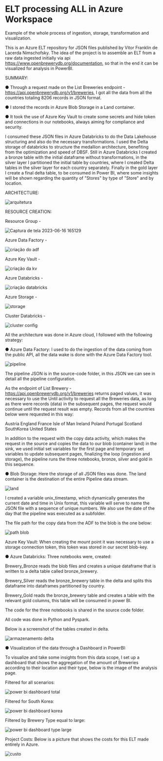 # ELT processing ALL in Azure Workspace
Example of the whole process of ingestion, storage, transformation and visualization.

This is an Azure ELT repository for JSON files published by Vitor Franklin de Lacerda Nimschofsky.
The idea of the project is to assemble an ELT from a raw data ingested initially via api https://www.openbrewerydb.org/documentation, so that in the end it can be visualized for analysis in PowerBI.

SUMMARY:

● Through a request made on the List Breweries endpoint - https://api.openbrewerydb.org/v1/breweries, I got all the data from all the countries totaling 8206 records in JSON format.

● I stored the records in Azure Blob Storage in a Land container.

● It took the use of Azure Key Vault to create some secrets and hide token and connections in our notebooks, always aiming for compliance and security.

I consumed these JSON files in Azure Databricks to do the Data Lakehouse structuring and also do the necessary transformations.
I used the Delta storage of databricks to structure the medallion architecture, benefiting from the optimization and speed of DBSF.
Still in Azure Databricks I created a bronze table with the initial dataframe without transformations, in the silver layer I partitioned the initial table by countries,
where I created Delta tables in the silver layer for each country separately.
Finally in the gold layer I create a final delta table, to be consumed in Power BI, where some insights will be shown regarding the quantity of "Stores" by type of "Store" and by location.

ARCHITECTURE:

![arquitetura](https://github.com/vitornimschofsky/Open-Brewery-DB_Azure-ELT/assets/89933194/db7b526f-2553-4e4a-9e52-3b8bd1b16a62)

RESOURCE CREATION:

Resource Group -

![Captura de tela 2023-06-16 165129](https://github.com/vitornimschofsky/Open-Brewery-DB_Azure-ELT/assets/89933194/6d08076c-c7a2-41c3-8484-5aa26a0820b8)

Azure Data Factory -

![criação do adf](https://github.com/vitornimschofsky/Open-Brewery-DB_Azure-ELT/assets/89933194/55fbd588-31f6-4ba0-938a-8fbecddc3517)

Azure Key Vault - 

![criação da kv](https://github.com/vitornimschofsky/Open-Brewery-DB_Azure-ELT/assets/89933194/7524f247-fff8-4adc-ad60-62a495dc368e)

Azure Databricks -

![criação databricks](https://github.com/vitornimschofsky/Open-Brewery-DB_Azure-ELT/assets/89933194/832bac2d-2c3e-40c6-abb6-b0490d5167ed)

Azure Storage -

![storage](https://github.com/vitornimschofsky/Open-Brewery-DB_Azure-ELT/assets/89933194/c9ad3cae-a774-4a87-b4c7-c56a5a3dd46c)

Cluster Databricks -

![cluster config](https://github.com/vitornimschofsky/Open-Brewery-DB_Azure-ELT/assets/89933194/c5dc6601-1bad-4983-9c65-f5b8fda11afb)


All the architecture was done in Azure cloud, I followed with the following strategy:

● Azure Data Factory: I used to do the ingestion of the data coming from the public API, all the data wake is done with the Azure Data Factory tool.

![pipeline](https://github.com/vitornimschofsky/Open-Brewery-DB_Azure-ELT/assets/89933194/38ab5806-6603-46aa-b31e-421612f01029)

The pipeline JSON is in the source-code folder, in this JSON we can see in detail all the pipeline configuration.

As the endpoint of List Brewery - https://api.openbrewerydb.org/v1/breweries returns paged values, it was necessary to use the Until activity to request all the Breweries data,
as long as there were records (data) in the subsequent pages, the request would continue until the request result was empty. Records from all the countries below were requested in this way:

Austria
England
France
Isle of Man
Ireland
Poland
Portugal
Scotland
SouthKorea
United States

In addition to the request with the copy data activity, which makes the request in the source and copies the data to our blob (container land) in the sink,
we used initial set variables for the first page and temporary set variables to update subsequent pages, finalizing the loop (ingestion and storage),
the pipeline runs the three notebooks, bronze, silver and gold in this sequence.

● Blob Storage: Here the storage of all JSON files was done. The land container is the destination of the entire Pipeline data stream.

![land](https://github.com/vitornimschofsky/Open-Brewery-DB_Azure-ELT/assets/89933194/4b168860-ff9e-470b-b294-628280b96044)

I created a variable unix_timestamp, which dynamically generates the current date and time in Unix format, this variable will serve to name the JSON file with a sequence of unique numbers.
We also use the date of the day that the pipeline was executed as a subfolder.

The file path for the copy data from the ADF to the blob is the one below:

![path blob](https://github.com/vitornimschofsky/Open-Brewery-DB_Azure-ELT/assets/89933194/4061eee1-351e-404c-9034-f616776a8888)


Azure Key Vault: When creating the mount point it was necessary to use a storage connection token, this token was stored in our secret blob-key.

● Azure Databricks: Three notebooks were, created:

Brewery_Bronze reads the blob files and creates a unique dataframe that is written to a delta table called bronze_brewery.

Brewery_Silver reads the bronze_brewery table in the delta and splits this dataframe into dataframes partitioned by country.

Brewery_Gold reads the bronze_brewery table and creates a table with the relevant gold columns, this table will be consumed in power BI.

The code for the three notebooks is shared in the source code folder. 

All code was done in Python and Pyspark.

Below is a screenshot of the tables created in delta.

![armazenamento delta](https://github.com/vitornimschofsky/Open-Brewery-DB_Azure-ELT/assets/89933194/e173cbf9-af5a-4e21-86c3-64f6661267f4)


● Visualization of the data through a Dashboard in PowerBI:

To visualize and take some insights from this data scope, I set up a dashboard that shows the aggregation of the amount of Breweries according to their location and their type,
below is the image of the analysis page.

Filtered for all scenarios:

![power bi dashboard total](https://github.com/vitornimschofsky/Open-Brewery-DB_Azure-ELT/assets/89933194/9210b398-2f54-41b6-b3ca-43e8b8f28d01)


Filtered for South Korea:

![power bi dashboard korea](https://github.com/vitornimschofsky/Open-Brewery-DB_Azure-ELT/assets/89933194/f5542219-94ce-455c-9369-f850a17ed3ab)


Filtered by Brewery Type equal to large:

![power bi dashboard type large](https://github.com/vitornimschofsky/Open-Brewery-DB_Azure-ELT/assets/89933194/79e77807-46e2-4df4-8401-c82c0b66a729)


Project Costs: Below is a picture that shows the costs for this ELT made entirely in Azure.

![custo](https://github.com/vitornimschofsky/Open-Brewery-DB_Azure-ELT/assets/89933194/70063c62-10aa-4ccd-925d-768e3f01006a)
